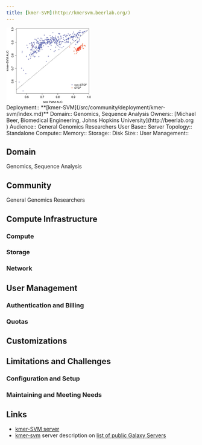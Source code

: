 ```yaml
---
title: [kmer-SVM](http://kmersvm.beerlab.org/)
---
```

<div class='center'>
<a href='http://kmersvm.beerlab.org/'><img src="/src/public-galaxy-servers/kmer-SVM.png" alt="kmer-SVM"  /></a>
</div>





<div class='deploymentbox'>
 Deployment:: **[kmer-SVM](/src/community/deployment/kmer-svm/index.md)**
 Domain:: Genomics, Sequence Analysis
 Owners:: [Michael Beer, Biomedical Engineering, Johns Hopkins University](http://beerlab.org )
 Audience:: General Genomics Researchers  
 User Base:: 
 Server Topology:: Standalone
 Compute::
 Memory::
 Storage::
 Disk Size::
 User Management::
</div>


## Domain

Genomics, Sequence Analysis

## Community

General Genomics Researchers

## Compute Infrastructure

### Compute

### Storage

### Network

## User Management

### Authentication and Billing

### Quotas

## Customizations

## Limitations and Challenges

### Configuration and Setup

### Maintaining and Meeting Needs

## Links

* [kmer-SVM server](http://kmersvm.beerlab.org/)
* [kmer-svm](/src/public-galaxy-servers/index.md#kmer-svm) server description on [list of public Galaxy Servers](/src/public-galaxy-servers/index.md)
